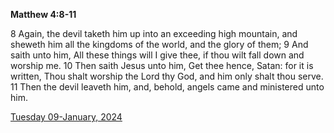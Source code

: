 **Matthew 4:8-11**

8 Again, the devil taketh him up into an exceeding high mountain, and sheweth him all the kingdoms of the world, and the glory of them; 9 And saith unto him, All these things will I give thee, if thou wilt fall down and worship me. 10 Then saith Jesus unto him, Get thee hence, Satan: for it is written, Thou shalt worship the Lord thy God, and him only shalt thou serve. 11 Then the devil leaveth him, and, behold, angels came and ministered unto him.

[Tuesday 09-January, 2024](https://getbible.life/kjv/Matthew/4/8-11)
